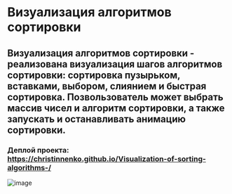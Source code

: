 # Визуализация алгоритмов сортировки

## Визуализация алгоритмов сортировки - реализована визуализация шагов алгоритмов сортировки: сортировка пузырьком, вставками, выбором, слиянием и быстрая сортировка. Позвользователь может выбрать массив чисел и алгоритм сортировки, а также запускать и останавливать анимацию сортировки.

### Деплой проекта: https://christinnenko.github.io/Visualization-of-sorting-algorithms-/

![image](https://github.com/Christinnenko/Visualization-of-sorting-algorithms-/assets/135636897/7ac54f35-d4c6-4b98-9cf3-87d44797128d)
